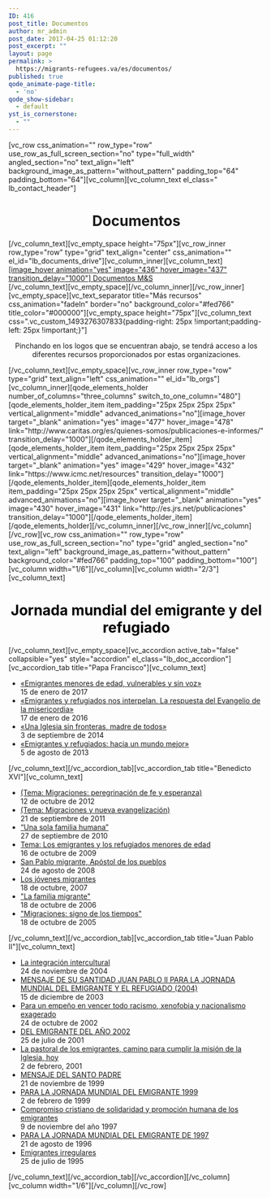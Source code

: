 ```yaml
---
ID: 416
post_title: Documentos
author: mr_admin
post_date: 2017-04-25 01:12:20
post_excerpt: ""
layout: page
permalink: >
  https://migrants-refugees.va/es/documentos/
published: true
qode_animate-page-title:
  - 'no'
qode_show-sidebar:
  - default
yst_is_cornerstone:
  - ""
---
```

[vc_row css_animation="" row_type="row" use_row_as_full_screen_section="no" type="full_width" angled_section="no" text_align="left" background_image_as_pattern="without_pattern" padding_top="64" padding_bottom="64"][vc_column][vc_column_text el_class=" lb_contact_header"]
<h1 style="text-align: center;">Documentos</h1>
[/vc_column_text][vc_empty_space height="75px"][vc_row_inner row_type="row" type="grid" text_align="center" css_animation="" el_id="lb_documents_drive"][vc_column_inner][vc_column_text]
<div class="lb_doc_drive"><a href="https://drive.google.com/drive/folders/0B2AK2bI01BzsbU1sbmhsU3ZXNEE" target="_blank" rel="noopener noreferrer">[image_hover animation="yes" image="436" hover_image="437" transition_delay="1000"]
Documentos M&amp;S</a></div>
<div class="lb_doc_drive"></div>
[/vc_column_text][vc_empty_space][/vc_column_inner][/vc_row_inner][vc_empty_space][vc_text_separator title="Más recursos" css_animation="fadeIn" border="no" background_color="#fed766" title_color="#000000"][vc_empty_space height="75px"][vc_column_text css=".vc_custom_1493276307833{padding-right: 25px !important;padding-left: 25px !important;}"]
<p style="text-align: center;">Pinchando en los logos que se encuentran abajo, se tendrá acceso a los diferentes recursos proporcionados por estas organizaciones.</p>
[/vc_column_text][vc_empty_space][vc_row_inner row_type="row" type="grid" text_align="left" css_animation="" el_id="lb_orgs"][vc_column_inner][qode_elements_holder number_of_columns="three_columns" switch_to_one_column="480"][qode_elements_holder_item item_padding="25px 25px 25px 25px" vertical_alignment="middle" advanced_animations="no"][image_hover target="_blank" animation="yes" image="477" hover_image="478" link="http://www.caritas.org/es/quienes-somos/publicaciones-e-informes/" transition_delay="1000"][/qode_elements_holder_item][qode_elements_holder_item item_padding="25px 25px 25px 25px" vertical_alignment="middle" advanced_animations="no"][image_hover target="_blank" animation="yes" image="429" hover_image="432" link="https://www.icmc.net/resources" transition_delay="1000"][/qode_elements_holder_item][qode_elements_holder_item item_padding="25px 25px 25px 25px" vertical_alignment="middle" advanced_animations="no"][image_hover target="_blank" animation="yes" image="430" hover_image="431" link="http://es.jrs.net/publicaciones" transition_delay="1000"][/qode_elements_holder_item][/qode_elements_holder][/vc_column_inner][/vc_row_inner][/vc_column][/vc_row][vc_row css_animation="" row_type="row" use_row_as_full_screen_section="no" type="grid" angled_section="no" text_align="left" background_image_as_pattern="without_pattern" background_color="#fed766" padding_top="100" padding_bottom="100"][vc_column width="1/6"][/vc_column][vc_column width="2/3"][vc_column_text]
<h1 style="text-align: center;"><span style="color: #000000;">Jornada mundial del emigrante y del refugiado</span></h1>
[/vc_column_text][vc_empty_space][vc_accordion active_tab="false" collapsible="yes" style="accordion" el_class="lb_doc_accordion"][vc_accordion_tab title="Papa Francisco"][vc_column_text]
<ul>
 	<li><a class="lb_document_li_a" href="https://w2.vatican.va/content/francesco/es/messages/migration/documents/papa-francesco_20160908_world-migrants-day-2017.html">«Emigrantes menores de edad, vulnerables y sin voz»</a>
<div class="lb_document_li_date">15 de enero de 2017</div></li>
 	<li><a class="lb_document_li_a" href="https://w2.vatican.va/content/francesco/es/messages/migration/documents/papa-francesco_20150912_world-migrants-day-2016.html">«Emigrantes y refugiados nos interpelan. La respuesta del Evangelio de la misericordia»</a>
<div class="lb_document_li_date">17 de enero de 2016</div></li>
 	<li><a class="lb_document_li_a" href="https://w2.vatican.va/content/francesco/es/messages/migration/documents/papa-francesco_20140903_world-migrants-day-2015.html">«Una Iglesia sin fronteras, madre de todos»</a>
<div class="lb_document_li_date">3 de septiembre de 2014</div></li>
 	<li><a class="lb_document_li_a" href="https://w2.vatican.va/content/francesco/es/messages/migration/documents/papa-francesco_20130805_world-migrants-day.html">«Emigrantes y refugiados: hacia un mundo mejor»</a>
<div class="lb_document_li_date">5 de agosto de 2013</div></li>
</ul>
[/vc_column_text][/vc_accordion_tab][vc_accordion_tab title="Benedicto XVI"][vc_column_text]
<ul>
 	<li><a class="lb_document_li_a" href="http://w2.vatican.va/content/benedict-xvi/es/messages/migration/documents/hf_ben-xvi_mes_20121012_world-migrants-day.html">(Tema: Migraciones: peregrinación de fe y esperanza)</a>
<div class="lb_document_li_date">12 de octubre de 2012</div></li>
 	<li><a class="lb_document_li_a" href="http://w2.vatican.va/content/benedict-xvi/es/messages/migration/documents/hf_ben-xvi_mes_20110921_world-migrants-day.html">(Tema: Migraciones y nueva evangelización)</a>
<div class="lb_document_li_date">21 de septiembre de 2011</div></li>
 	<li><a class="lb_document_li_a" href="http://w2.vatican.va/content/benedict-xvi/es/messages/migration/documents/hf_ben-xvi_mes_20100927_world-migrants-day.html">“Una sola familia humana”</a>
<div class="lb_document_li_date">27 de septiembre de 2010</div></li>
 	<li><a class="lb_document_li_a" href="http://w2.vatican.va/content/benedict-xvi/es/messages/migration/documents/hf_ben-xvi_mes_20091016_world-migrants-day.html">Tema: Los emigrantes y los refugiados menores de edad</a>
<div class="lb_document_li_date">16 de octubre de 2009</div></li>
 	<li><a class="lb_document_li_a" href="http://w2.vatican.va/content/benedict-xvi/es/messages/migration/documents/hf_ben-xvi_mes_20080824_world-migrants-day.html">San Pablo migrante, Apóstol de los pueblos</a>
<div class="lb_document_li_date">24 de agosto de 2008</div></li>
 	<li><a class="lb_document_li_a" href="http://w2.vatican.va/content/benedict-xvi/es/messages/migration/documents/hf_ben-xvi_mes_20071018_world-migrants-day.html">Los jóvenes migrantes</a>
<div class="lb_document_li_date">18 de octubre, 2007</div></li>
 	<li><a class="lb_document_li_a" href="http://w2.vatican.va/content/benedict-xvi/es/messages/migration/documents/hf_ben-xvi_mes_20061018_world-migrants-day.html">"La familia migrante"</a>
<div class="lb_document_li_date">18 de octubre de 2006</div></li>
 	<li><a class="lb_document_li_a" href="http://w2.vatican.va/content/benedict-xvi/es/messages/migration/documents/hf_ben-xvi_mes_20051018_world-migrants-day.html">"Migraciones: signo de los tiempos"</a>
<div class="lb_document_li_date">18 de octubre de 2005</div></li>
</ul>
[/vc_column_text][/vc_accordion_tab][vc_accordion_tab title="Juan Pablo II"][vc_column_text]
<ul>
 	<li><a class="lb_document_li_a" href="http://w2.vatican.va/content/john-paul-ii/es/messages/migration/documents/hf_jp-ii_mes_20041124_world-migration-day-2005.html">La integración intercultural</a>
<div class="lb_document_li_date">24 de noviembre de 2004</div></li>
 	<li><a class="lb_document_li_a" href="http://w2.vatican.va/content/john-paul-ii/es/messages/migration/documents/hf_jp-ii_mes_20031223_world-migration-day-2004.html">MENSAJE DE SU SANTIDAD JUAN PABLO II PARA LA JORNADA MUNDIAL DEL EMIGRANTE Y EL REFUGIADO (2004)</a>
<div class="lb_document_li_date">15 de diciembre de 2003</div></li>
 	<li><a class="lb_document_li_a" href="http://w2.vatican.va/content/john-paul-ii/es/messages/migration/documents/hf_jp-ii_mes_20021202_world-migration-day-2003.html">Para un empeño en vencer todo racismo, xenofobia y nacionalismo exagerado</a>
<div class="lb_document_li_date">24 de octubre de 2002</div></li>
 	<li><a class="lb_document_li_a" href="http://w2.vatican.va/content/john-paul-ii/es/messages/migration/documents/hf_jp-ii_mes_20011018_world-migration-day-2002.html">DEL EMIGRANTE DEL AÑO 2002</a>
<div class="lb_document_li_date">25 de julio de 2001</div></li>
 	<li><a class="lb_document_li_a" href="http://w2.vatican.va/content/john-paul-ii/es/messages/migration/documents/hf_jp-ii_mes_20010213_world-migration-day-2001.html">La pastoral de los emigrantes, camino para cumplir la misión de la Iglesia, hoy</a>
<div class="lb_document_li_date">2 de febrero, 2001</div></li>
 	<li><a class="lb_document_li_a" href="http://w2.vatican.va/content/john-paul-ii/es/messages/migration/documents/hf_jp-ii_mes_21111999_world-migration-day-2000.html">MENSAJE DEL SANTO PADRE</a>
<div class="lb_document_li_date">21 de noviembre de 1999</div></li>
 	<li><a class="lb_document_li_a" href="http://w2.vatican.va/content/john-paul-ii/es/messages/migration/documents/hf_jp-ii_mes_22021999_world-migration-day-1999.html">PARA LA JORNADA MUNDIAL DEL EMIGRANTE 1999</a>
<div class="lb_document_li_date">2 de febrero de 1999</div></li>
 	<li><a class="lb_document_li_a" href="http://w2.vatican.va/content/john-paul-ii/es/messages/migration/documents/hf_jp-ii_mes_09111997_world-migration-day-1998.html">Compromiso cristiano de solidaridad y promoción humana de los emigrantes</a>
<div class="lb_document_li_date">9 de noviembre del año 1997</div></li>
 	<li><a class="lb_document_li_a" href="http://w2.vatican.va/content/john-paul-ii/es/messages/migration/documents/hf_jp-ii_mes_26081996_world-migration-day.html">PARA LA JORNADA MUNDIAL DEL EMIGRANTE DE 1997</a>
<div class="lb_document_li_date">21 de agosto de 1996</div></li>
 	<li><a class="lb_document_li_a" href="http://w2.vatican.va/content/john-paul-ii/es/messages/migration/documents/hf_jp-ii_mes_25071995_undocumented_migrants.html">Emigrantes irregulares</a>
<div class="lb_document_li_date">25 de julio de 1995</div></li>
</ul>
[/vc_column_text][/vc_accordion_tab][/vc_accordion][/vc_column][vc_column width="1/6"][/vc_column][/vc_row]